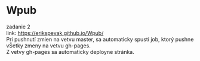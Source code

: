 # Wpub
zadanie 2 <br/>
link: https://erikspevak.github.io/Wpub/ <br/>
Pri pushnutí zmien na vetvu master, sa automaticky spustí job, ktorý pushne vŠetky zmeny na vetvu gh-pages. <br/>
Z vetvy gh-pages sa automaticky deployne stránka. 
